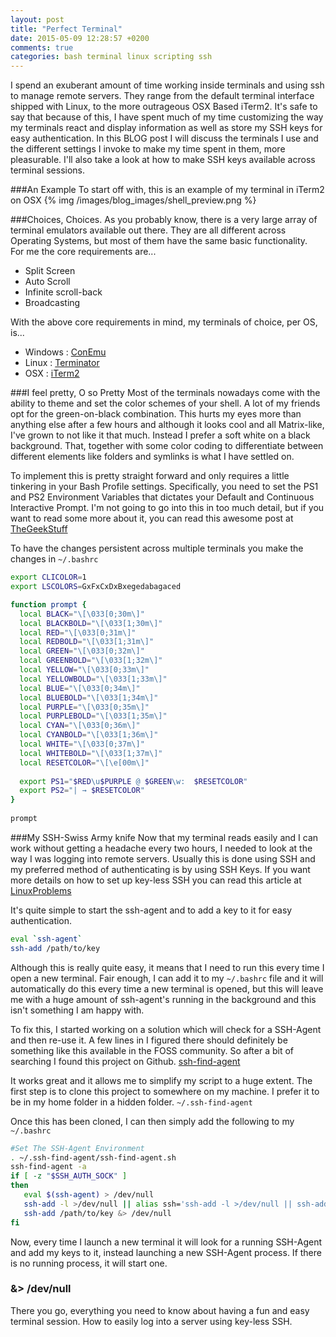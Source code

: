 ```yaml
---
layout: post
title: "Perfect Terminal"
date: 2015-05-09 12:28:57 +0200
comments: true
categories: bash terminal linux scripting ssh
---
```

I spend an exuberant amount of time working inside terminals and using ssh to manage remote servers. They range from the default terminal interface shipped with Linux, to the more outrageous OSX Based iTerm2. It's safe to say that because of this, I have spent much of my time customizing the way my terminals react and display information as well as store my SSH keys for easy authentication. In this BLOG post I will discuss the terminals I use and the different settings I invoke to make my time spent in them, more pleasurable. I'll also take a look at how to make SSH keys available across terminal sessions.  

<!--more-->
###An Example
To start off with, this is an example of my terminal in iTerm2 on OSX
{% img /images/blog_images/shell_preview.png %}

###Choices, Choices. 
As you probably know, there is a very large array of terminal emulators available out there. They are all different across Operating Systems, but most of them have the same basic functionality.   
For me the core requirements are...

 - Split Screen 
 - Auto Scroll
 - Infinite scroll-back
 - Broadcasting

With the above core requirements in mind, my terminals of choice, per OS, is...

 - Windows : [ConEmu](http://www.fosshub.com/ConEmu.html)
 - Linux : [Terminator](http://gnometerminator.blogspot.com/p/introduction.html)
 - OSX : [iTerm2](https://www.iterm2.com/)

###I feel pretty, O so Pretty
Most of the terminals nowadays come with the ability to theme and set the color schemes of your shell. A lot of my friends opt for the green-on-black combination. This hurts my eyes more than anything else after a few hours and although it looks cool and all Matrix-like, I've grown to not like it that much. Instead I prefer a soft white on a black background. That, together with some color coding to differentiate between different elements like folders and symlinks is what I have settled on. 

To implement this is pretty straight forward and only requires a little tinkering in your Bash Profile settings. Specifically, you need to set the PS1 and PS2 Environment Variables that dictates your Default and Continuous Interactive Prompt. I'm not going to go into this in too much detail, but if you want to read some more about it, you can read this awesome post at [TheGeekStuff](http://www.thegeekstuff.com/2008/09/bash-shell-take-control-of-ps1-ps2-ps3-ps4-and-prompt_command/) 

To have the changes persistent across multiple terminals you make the changes in `~/.bashrc`

``` bash ~/.bashrc
export CLICOLOR=1
export LSCOLORS=GxFxCxDxBxegedabagaced

function prompt {
  local BLACK="\[\033[0;30m\]"
  local BLACKBOLD="\[\033[1;30m\]"
  local RED="\[\033[0;31m\]"
  local REDBOLD="\[\033[1;31m\]"
  local GREEN="\[\033[0;32m\]"
  local GREENBOLD="\[\033[1;32m\]"
  local YELLOW="\[\033[0;33m\]"
  local YELLOWBOLD="\[\033[1;33m\]"
  local BLUE="\[\033[0;34m\]"
  local BLUEBOLD="\[\033[1;34m\]"
  local PURPLE="\[\033[0;35m\]"
  local PURPLEBOLD="\[\033[1;35m\]"
  local CYAN="\[\033[0;36m\]"
  local CYANBOLD="\[\033[1;36m\]"
  local WHITE="\[\033[0;37m\]"
  local WHITEBOLD="\[\033[1;37m\]"
  local RESETCOLOR="\[\e[00m\]"
 
  export PS1="$RED\u$PURPLE @ $GREEN\w:  $RESETCOLOR"
  export PS2="| → $RESETCOLOR"
}
 
prompt
```

###My SSH-Swiss Army knife
Now that my terminal reads easily and I can work without getting a headache every two hours, I needed to look at the way I was logging into remote servers. Usually this is done using SSH and my preferred method of authenticating is by using SSH Keys. If you want more details on how to set up key-less SSH you can read this article at [LinuxProblems](http://www.linuxproblem.org/art_9.html)

It's quite simple to start the ssh-agent and to add a key to it for easy authentication. 
``` bash Starting SSH-Agent and Adding Keys
eval `ssh-agent`
ssh-add /path/to/key
```

Although this is really quite easy, it means that I need to run this every time I open a new terminal. Fair enough, I can add it to my `~/.bashrc` file and it will automatically do this every time a new terminal is opened, but this will leave me with a huge amount of ssh-agent's running in the background and this isn't something I am happy with. 

To fix this, I started working on a solution which will check for a SSH-Agent and then re-use it. A few lines in I figured there should definitely be something like this available in the FOSS community. So after a bit of searching I found this project on Github. [ssh-find-agent](https://github.com/wwalker/ssh-find-agent)

It works great and it allows me to simplify my script to a huge extent. The first step is to clone this project to somewhere on my machine. I prefer it to be in my home folder in a hidden folder. `~/.ssh-find-agent`

Once this has been cloned, I can then simply add the following to my `~/.bashrc`
``` bash ~/.bashrc
#Set The SSH-Agent Environment
. ~/.ssh-find-agent/ssh-find-agent.sh
ssh-find-agent -a
if [ -z "$SSH_AUTH_SOCK" ]
then
   eval $(ssh-agent) > /dev/null
   ssh-add -l >/dev/null || alias ssh='ssh-add -l >/dev/null || ssh-add && unalias ssh; ssh'
   ssh-add /path/to/key &> /dev/null
fi
```

Now, every time I launch a new terminal it will look for a running SSH-Agent and add my keys to it, instead launching a new SSH-Agent process. If there is no running process, it will start one. 

### &> /dev/null
There you go, everything you need to know about having a fun and easy terminal session. How to easily log into a server using key-less SSH.
